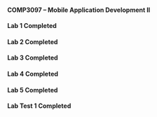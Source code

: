 #### COMP3097 – Mobile Application Development II

#### Lab 1 Completed

#### Lab 2 Completed

#### Lab 3 Completed

#### Lab 4 Completed

#### Lab 5 Completed

#### Lab Test 1 Completed
